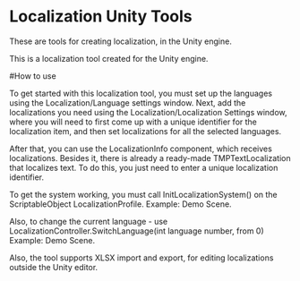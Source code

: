# Localization Unity Tools
 These are tools for creating localization, in the Unity engine.

This is a localization tool created for the Unity engine.

#How to use

To get started with this localization tool, you must set up the languages using the Localization/Language settings window.
Next, add the localizations you need using the Localization/Localization Settings window, where you will need to first come up with a unique identifier for the localization item, and then set localizations for all the selected languages.

After that, you can use the LocalizationInfo component, which receives localizations. Besides it, there is already a ready-made TMPTextLocalization that localizes text. To do this, you just need to enter a unique localization identifier.

To get the system working, you must call InitLocalizationSystem() on the ScriptableObject LocalizationProfile. Example: Demo Scene.

Also, to change the current language - use LocalizationController.SwitchLanguage(int language number, from 0) Example: Demo Scene.

Also, the tool supports XLSX import and export, for editing localizations outside the Unity editor.